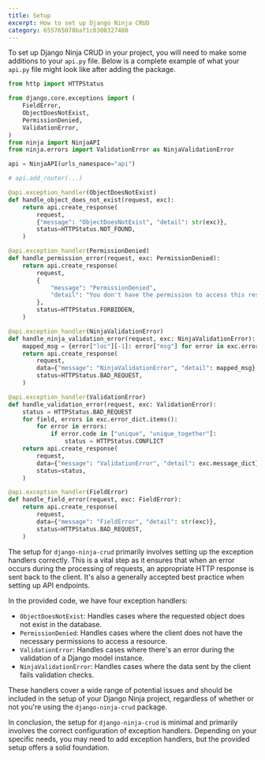 ```yaml
---
title: Setup
excerpt: How to set up Django Ninja CRUD
category: 655765078baf1c0308327480
---
```


To set up Django Ninja CRUD in your project, you will need to make some additions to your `api.py` file. Below is a complete example of what your `api.py` file might look like after adding the package.

```python
from http import HTTPStatus

from django.core.exceptions import (
    FieldError,
    ObjectDoesNotExist,
    PermissionDenied,
    ValidationError,
)
from ninja import NinjaAPI
from ninja.errors import ValidationError as NinjaValidationError

api = NinjaAPI(urls_namespace="api")

# api.add_router(...)

@api.exception_handler(ObjectDoesNotExist)
def handle_object_does_not_exist(request, exc):
    return api.create_response(
        request,
        {"message": "ObjectDoesNotExist", "detail": str(exc)},
        status=HTTPStatus.NOT_FOUND,
    )

@api.exception_handler(PermissionDenied)
def handle_permission_error(request, exc: PermissionDenied):
    return api.create_response(
        request,
        {
            "message": "PermissionDenied",
            "detail": "You don't have the permission to access this resource.",
        },
        status=HTTPStatus.FORBIDDEN,
    )

@api.exception_handler(NinjaValidationError)
def handle_ninja_validation_error(request, exc: NinjaValidationError):
    mapped_msg = {error["loc"][-1]: error["msg"] for error in exc.errors}
    return api.create_response(
        request,
        data={"message": "NinjaValidationError", "detail": mapped_msg},
        status=HTTPStatus.BAD_REQUEST,
    )

@api.exception_handler(ValidationError)
def handle_validation_error(request, exc: ValidationError):
    status = HTTPStatus.BAD_REQUEST
    for field, errors in exc.error_dict.items():
        for error in errors:
            if error.code in ["unique", "unique_together"]:
                status = HTTPStatus.CONFLICT
    return api.create_response(
        request,
        data={"message": "ValidationError", "detail": exc.message_dict},
        status=status,
    )

@api.exception_handler(FieldError)
def handle_field_error(request, exc: FieldError):
    return api.create_response(
        request,
        data={"message": "FieldError", "detail": str(exc)},
        status=HTTPStatus.BAD_REQUEST,
    )

```

The setup for `django-ninja-crud` primarily involves setting up the exception handlers correctly. This is a vital step as it ensures that when an error occurs during the processing of requests, an appropriate HTTP response is sent back to the client. It's also a generally accepted best practice when setting up API endpoints.

In the provided code, we have four exception handlers:

- `ObjectDoesNotExist`: Handles cases where the requested object does not exist in the database.
- `PermissionDenied`: Handles cases where the client does not have the necessary permissions to access a resource.
- `ValidationError`: Handles cases where there's an error during the validation of a Django model instance.
- `NinjaValidationError`: Handles cases where the data sent by the client fails validation checks.

These handlers cover a wide range of potential issues and should be included in the setup of your Django Ninja project, regardless of whether or not you're using the `django-ninja-crud` package.

In conclusion, the setup for `django-ninja-crud` is minimal and primarily involves the correct configuration of exception handlers. Depending on your specific needs, you may need to add exception handlers, but the provided setup offers a solid foundation.
